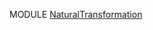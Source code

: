 MODULE [NaturalTransformation](https://github.com/gcanti/fp-ts/blob/master/src/NaturalTransformation.ts)
